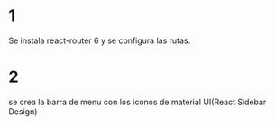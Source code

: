 # 1
 Se instala react-router 6 y se configura las rutas.

 # 2
 se crea la barra de menu con los iconos de material UI(React Sidebar Design)